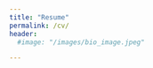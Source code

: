 ```yaml
---
title: "Resume"
permalink: /cv/
header:
  #image: "/images/bio_image.jpeg"

---
```


<img src="{{site.url}}{{ site.baseurl }}/images/CV/CVp1.png" alt="">

<img src="{{site.url}}{{ site.baseurl }}/images/CV/CVp2.png" alt="">
